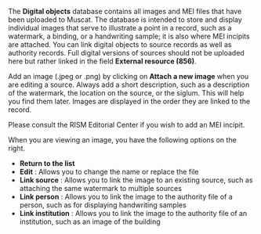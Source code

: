 The **Digital objects** database contains all images and MEI files that have been uploaded to Muscat. The database is intended to store and display individual images that serve to illustrate a point in a record, such as a watermark, a binding, or a handwriting sample; it is also where MEI incipits are attached. You can link digital objects to source records as well as authority records. Full digital versions of sources should not be uploaded here but rather linked in the field **External resource (856)**.

Add an image (.jpeg or .png) by clicking on **Attach a new image** when you are editing a source. Always add a short description, such as a description of the watermark, the location on the source, or the siglum. This will help you find them later. Images are displayed in the order they are linked to the record. 

Please consult the RISM Editorial Center if you wish to add an MEI incipit.

When you are viewing an image, you have the following options on the right.
- **Return to the list**
- **Edit** : Allows you to change the name or replace the file 
- **Link source** : Allows you to link the image to an existing source, such as attaching the same watermark to multiple sources
- **Link person** : Allows you to link the image to the authority file of a person, such as for displaying handwriting samples
- **Link institution** : Allows you to link the image to the authority file of an institution, such as an image of the building